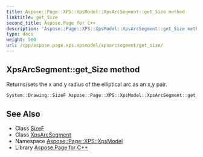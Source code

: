 ```yaml
---
title: Aspose::Page::XPS::XpsModel::XpsArcSegment::get_Size method
linktitle: get_Size
second_title: Aspose.Page for C++
description: 'Aspose::Page::XPS::XpsModel::XpsArcSegment::get_Size method. Returns/sets the x and y radius of the elliptical arc as an x,y pair in C++.'
type: docs
weight: 500
url: /cpp/aspose.page.xps.xpsmodel/xpsarcsegment/get_size/
---
```

## XpsArcSegment::get_Size method


Returns/sets the x and y radius of the elliptical arc as an x,y pair.

```cpp
System::Drawing::SizeF Aspose::Page::XPS::XpsModel::XpsArcSegment::get_Size() const
```

## See Also

* Class [SizeF](../../../system.drawing/sizef/)
* Class [XpsArcSegment](../)
* Namespace [Aspose::Page::XPS::XpsModel](../../)
* Library [Aspose.Page for C++](../../../)
